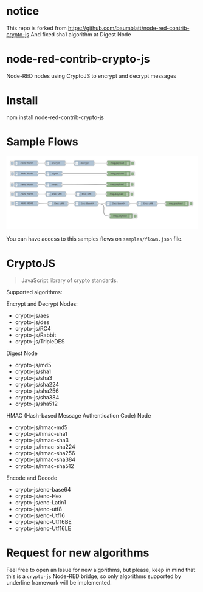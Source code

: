 <!--
 * @Author: Drswith
 * @Date: 2020-10-13 10:41:34
 * @LastEditTime: 2020-10-13 10:54:21
 * @LastEditors: Drswith
 * @Description: In User Settings Edit
 * @FilePath: \node-red-contrib-crypto-js-plus\README.md
-->
# notice
This repo is forked from https://github.com/baumblatt/node-red-contrib-crypto-js
And fixed sha1 algorithm at Digest Node

# node-red-contrib-crypto-js
Node-RED nodes using CryptoJS to encrypt and decrypt messages

# Install
npm install node-red-contrib-crypto-js

# Sample Flows
![SampleFlows](samples/flows.jpg)

You can have access to this samples flows on `samples/flows.json` file.

# CryptoJS 
> JavaScript library of crypto standards.

Supported algorithms:   

Encrypt and Decrypt Nodes:
* crypto-js/aes
* crypto-js/des
* crypto-js/RC4
* crypto-js/Rabbit
* crypto-js/TripleDES

Digest Node
* crypto-js/md5
* crypto-js/sha1
* crypto-js/sha3
* crypto-js/sha224
* crypto-js/sha256
* crypto-js/sha384
* crypto-js/sha512
  
HMAC (Hash-based Message Authentication Code) Node
* crypto-js/hmac-md5
* crypto-js/hmac-sha1
* crypto-js/hmac-sha3
* crypto-js/hmac-sha224
* crypto-js/hmac-sha256
* crypto-js/hmac-sha384
* crypto-js/hmac-sha512

Encode and Decode
* crypto-js/enc-base64
* crypto-js/enc-Hex
* crypto-js/enc-Latin1
* crypto-js/enc-utf8
* crypto-js/enc-Utf16
* crypto-js/enc-Utf16BE
* crypto-js/enc-Utf16LE


# Request for new algorithms
Feel free to open an Issue for new algorithms, but please, keep in mind that this is a 
`crypto-js` Node-RED bridge, so only algorithms supported by underline framework will be implemented.
